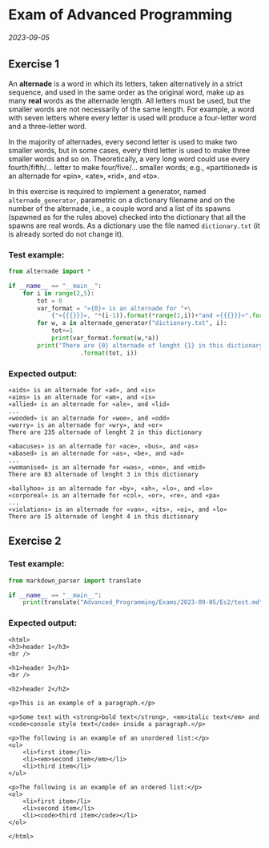# Exam of Advanced Programming

###### 2023-09-05

## Exercise 1

An **alternade** is a word in which its letters, taken alternatively in a strict sequence, and used in the same order as the original word, make up as many **real** words as the alternade length. All letters must be used, but the smaller words are not necessarily of the same length. For example, a word with seven letters where every letter is used will produce a four-letter word and a three-letter word.

In the majority of alternades, every second letter is used to make two smaller words, but in some cases, every third letter is used to make three smaller words and so on. Theoretically, a very long word could use every fourth/fifth/... letter to make four/five/... smaller words; e.g., «partitioned» is an alternade for «pin», «ate», «rid», and «to».

In this exercise is required to implement a generator, named `alternade_generator`, parametric on a dictionary filename and on the number of the alternade, i.e., a couple word and a list of its spawns (spawned as for the rules above) checked into the dictionary that all the spawns are real words. As a dictionary use the file named `dictionary.txt` (it is already sorted do not change it).

### Test example:

```py
from alternade import *

if __name__ == "__main__":
    for i in range(2,5):
        tot = 0
        var_format = "«{0}» is an alternade for "+\
            ("«{{{}}}», "*(i-1)).format(*range(1,i))+"and «{{{}}}»".format(i)
        for w, a in alternade_generator("dictionary.txt", i):
            tot+=1
            print(var_format.format(w,*a))
        print("There are {0} alternade of lenght {1} in this dictionary\n"
                    .format(tot, i))
```

### Expected output:

```
«aids» is an alternade for «ad», and «is»
«aims» is an alternade for «am», and «is»
«allied» is an alternade for «ale», and «lid»
...
«wooded» is an alternade for «woe», and «odd»
«worry» is an alternade for «wry», and «or»
There are 235 alternade of lenght 2 in this dictionary

«abacuses» is an alternade for «ace», «bus», and «as»
«abased» is an alternade for «as», «be», and «ad»
...
«womanised» is an alternade for «was», «one», and «mid»
There are 83 alternade of lenght 3 in this dictionary

«ballyhoo» is an alternade for «by», «ah», «lo», and «lo»
«corporeal» is an alternade for «col», «or», «re», and «pa»
...
«violations» is an alternade for «van», «its», «oi», and «lo»
There are 15 alternade of lenght 4 in this dictionary
```

## Exercise 2



### Test example:

```py
from markdown_parser import translate

if __name__ == "__main__":
    print(translate("Advanced_Programming/Exams/2023-09-05/Es2/test.md"))
```

### Expected output:

```
<html>
<h3>header 1</h3>
<br />

<h1>header 3</h1>
<br />

<h2>header 2</h2>

<p>This is an example of a paragraph.</p>

<p>Some text with <strong>bold text</strong>, <em>italic text</em> and <code>console style text</code> inside a paragraph.</p>

<p>The following is an example of an unordered list:</p>
<ul>
    <li>first item</li>
    <li><em>second item</em></li>
    <li>third item</li>
</ul>

<p>The following is an example of an ordered list:</p>
<ol>
    <li>first item</li>
    <li>second item</li>
    <li><code>third item</code></li>
</ol>

</html>

```